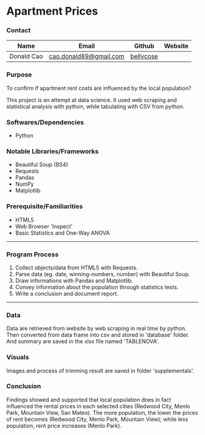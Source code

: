 # Apartment Prices

### Contact
|Name|Email|Github|Website|
|----|-----|------|-------|
Donald Cao|cao.donald89@gmail.com|[bellycose](https://github.com/bellycose "github")|
### Purpose

To confirm if apartment rent costs are influenced by the local population?

This project is an attempt at data science. It used web scraping and statistical analysis with python, while tabulating with CSV from python.

### Softwares/Dependencies
- Python

### Notable Libraries/Frameworks
- Beautiful Soup (BS4)
- Requests
- Pandas
- NumPy
- Matplotlib

### Prerequisite/Familiarities
- HTML5
- Web Browser 'Inspect'
- Basic Statistics and One-Way ANOVA
---
### Program Process
1. Collect objects/data from HTML5 with Requests.
2. Parse data (eg. date, winning-numbers, number) with Beautiful Soup.
3. Draw informations with Pandas and Matplotlib.
4. Convey information about the population through statistics tests.
5. Write a conclusion and document report.
---
### Data
Data are retrieved from website by web scraping in real time by python. Then converted from data frame into csv and stored in 'database' folder. And summary are saved in the xlsx file named 'TABLENOVA'.
### Visuals
Images and process of trimming result are saved in folder 'supplementals'.
### Conclusion
Findings showed and supported that local population does in fact influenced the rental prices in each selected cities (Redwood City, Menlo Park, Mountain View, San Mateo).
The more population, the lower the prices of rent becomes (Redwood City, Menlo Park, Mountain View); while less population, rent price increases (Menlo Park).
